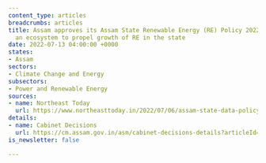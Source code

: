 ```yaml
---
content_type: articles
breadcrumbs: articles
title: Assam approves its Assam State Renewable Energy (RE) Policy 2022 to create
  an ecosystem to propel growth of RE in the state
date: 2022-07-13 04:00:00 +0000
states:
- Assam
sectors:
- Climate Change and Energy
subsectors:
- Power and Renewable Energy
sources:
- name: Northeast Today
  url: https://www.northeasttoday.in/2022/07/06/assam-state-data-policy-2022-approved-for-data-driven-governance-check-out-key-cabinet-decisions/
details:
- name: Cabinet Decisions
  url: https://cm.assam.gov.in/asm/cabinet-decisions-details?articleId=250355
is_newsletter: false

---
```


